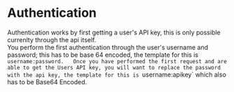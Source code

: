 # Authentication
Authentication works by first getting a user's API key, this is only possible currenlty through the api itself.  
You perform the first authentication through the user's username and password; this has to be base 64 encoded, the template for this is `username:password.  
Once you have performed the first request and are able to get the Users API key, you will want to replace the password with the api key, the template for this is `username:apikey` which also has to be Base64 Encoded.
